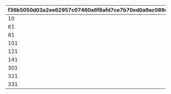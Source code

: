 |f36b5050d03a2ee62957c07460a6f8afd7ce7b70ed0a9ac089cf0de90e22f6dd|65b94a95b1b24bf3273eb918ef39cb02c6e901e020f2002fd0d5e677d936a13d|3928202ad0e249b09af4a131b853331676e29d5129f481facdf3d56a2e437e7d|9bb651256a7a9a7a615492ebde9204d265cf741582a10ae00b134d4a72e80d10|d499584b5bc73afd57a96d9d7b94151c73d88f5626d1a2bdc2087de7be51f3ef|d8e92503bc12741bb343c94a0ede3c493376bf35189c1da25a8061b27b3199e7|
| --- | --- | --- | --- | --- | --- |
|10|1|2|2|1|60|
|61|1|2|2|2|80|
|81|1|2|2|3|100|
|101|2|2|2|4|120|
|121|2|2|2|5|140|
|141|2|2|2|6|160|
|301|3|2|2|7|320|
|321|3|2|2|8|330|
|331|3|2|2|9|340|